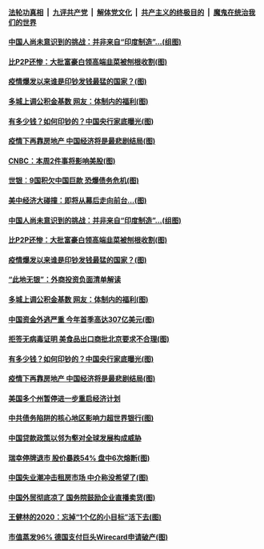 

####  [法轮功真相](../../../../basic/blob/master/README.md?t=06291602) &nbsp;|&nbsp; [九评共产党](../../../../9ping.md/blob/master/README.md?t=06291602) &nbsp;|&nbsp; [解体党文化](../../../../jtdwh.md/blob/master/README.md?t=06291602)  &nbsp;|&nbsp; [共产主义的终极目的](../../../../gczydzjmd.md/blob/master/README.md?t=06291602) &nbsp;|&nbsp; [魔鬼在统治我们的世界](../../../../mgztzwmdsj.md/blob/master/README.md?t=06291602) 

#### [中国人尚未意识到的挑战：并非来自“印度制造”…(组图)](../pages/p5/938013.md?t=06291602) 

#### [比P2P还惨：大批富豪白领高端韭菜被刨根收割(图)](../pages/p5/938055.md?t=06291602) 

#### [疫情爆发以来谁是印钞发钱最猛的国家？(图)](../pages/p5/938038.md?t=06291602) 

#### [多城上调公积金基数 网友：体制内的福利(图)](../pages/p5/937999.md?t=06291602) 

#### [有多少钱？如何印钞的？中国央行家底曝光(图)](../pages/p5/937885.md?t=06291602) 

#### [疫情下再靠房地产 中国经济将是最悲剧结局(图)](../pages/p5/937893.md?t=06291602) 

#### [CNBC：本周2件事将影响美股(图)](../pages/p5/938078.md?t=06291602) 

#### [世银︰9国积欠中国巨款 恐爆债务危机(图)](../pages/p5/938074.md?t=06291602) 

#### [美中经济大碰撞：即将从幕后走向前台…(图)](../pages/p5/938024.md?t=06291602) 

#### [中国人尚未意识到的挑战：并非来自“印度制造”…(组图)](../pages/p5/938013.md?t=06291602) 

#### [比P2P还惨：大批富豪白领高端韭菜被刨根收割(图)](../pages/p5/938055.md?t=06291602) 

#### [疫情爆发以来谁是印钞发钱最猛的国家？(图)](../pages/p5/938038.md?t=06291602) 

#### [“此地无银”：外商投资负面清单解读](../pages/p5/938011.md?t=06291602) 

#### [多城上调公积金基数 网友：体制内的福利(图)](../pages/p5/937999.md?t=06291602) 

#### [中国资金外逃严重 今年首季高达307亿美元(图)](../pages/p5/937945.md?t=06291602) 

#### [拒签无病毒证明 美食品出口商批北京要求不合理(图)](../pages/p5/937941.md?t=06291602) 

#### [有多少钱？如何印钞的？中国央行家底曝光(图)](../pages/p5/937885.md?t=06291602) 

#### [疫情下再靠房地产 中国经济将是最悲剧结局(图)](../pages/p5/937893.md?t=06291602) 

#### [美国多个州暂停进一步重启经济计划](../pages/p5/937884.md?t=06291602) 

#### [中共债务陷阱的核心地区影响力超世界银行(图)](../pages/p5/937882.md?t=06291602) 

#### [中国贷款政策以邻为壑对全球发展构成威胁](../pages/p5/937877.md?t=06291602) 

#### [瑞幸停牌退市 股价暴跌54% 盘中6次熔断(图)](../pages/p5/937854.md?t=06291602) 

#### [中国失业潮冲击租房市场 中介称没希望了(图)](../pages/p5/937808.md?t=06291602) 

#### [中国外贸彻底凉了 国务院鼓励企业直播卖货(图)](../pages/p5/937813.md?t=06291602) 

#### [王健林的2020：忘掉“1个亿的小目标”活下去(图)](../pages/p5/937834.md?t=06291602) 

#### [市值蒸发96% 德国支付巨头Wirecard申请破产(图)](../pages/p5/937805.md?t=06291602) 

